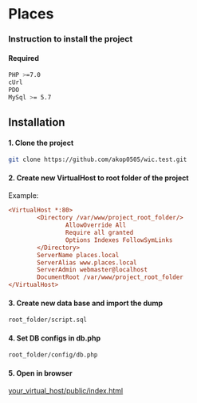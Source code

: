 
<h1>Places</h1>

### Instruction to install the project


#### Required

```bash
PHP >=7.0
cUrl
PDO
MySql >= 5.7
```

## Installation

<h4>1. Clone the project</h4>

```bash
git clone https://github.com/akop0505/wic.test.git
```

<h4>2. Create new VirtualHost to root folder of the project</h4>

<p>Example:</p>

```ini
<VirtualHost *:80>
        <Directory /var/www/project_root_folder/>
                AllowOverride All
                Require all granted
                Options Indexes FollowSymLinks
        </Directory>
        ServerName places.local
        ServerAlias www.places.local
        ServerAdmin webmaster@localhost
        DocumentRoot /var/www/project_root_folder
</VirtualHost>

```
<h4>3. Create new data base and import the dump</h4>

```bash
root_folder/script.sql
```
<h4>4. Set DB configs in db.php</h4>

```bash
root_folder/config/db.php
```

<h4>5. Open in browser</h4>

[your_virtual_host/public/index.html](your_virtual_host/public/index.html)

